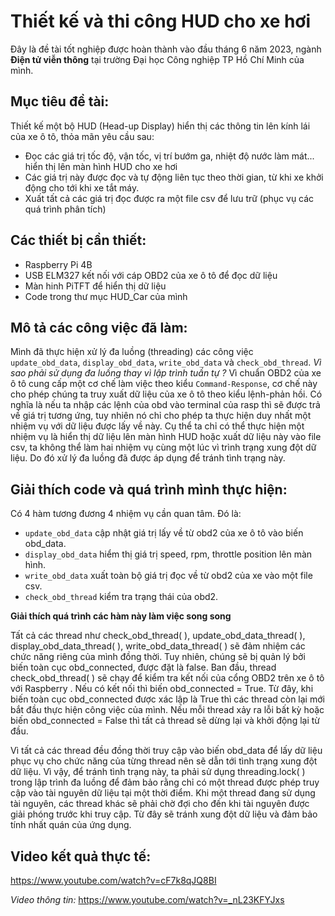 # Thiết kế và thi công HUD cho xe hơi
Đây là đề tài tốt nghiệp được hoàn thành vào đầu tháng 6 năm 2023, ngành **Điện tử viễn thông** tại trường Đại học Công nghiệp TP Hồ Chí Minh của mình.

## Mục tiêu đề tài:
Thiết kế một bộ HUD (Head-up Display) hiển thị các thông tin lên kính lái của xe ô tô, thỏa mãn yêu cầu sau:
- Đọc các giá trị tốc độ, vận tốc, vị trí bướm ga, nhiệt độ nước làm mát... hiển thị lên màn hình HUD cho xe hơi
- Các giá trị này được đọc và tự động liên tục theo thời gian, từ khi xe khởi động cho tới khi xe tắt máy.
- Xuất tất cả các giá trị đọc được ra một file csv để lưu trữ (phục vụ các quá trình phân tích)

## Các thiết bị cần thiết:
- Raspberry Pi 4B
- USB ELM327 kết nối với cáp OBD2 của xe ô tô để đọc dữ liệu
- Màn hinh PiTFT để hiển thị dữ liệu
- Code trong thư mục HUD_Car của mình

## Mô tả các công việc đã làm:
Mình đã thực hiện xử lý đa luồng (threading) các công việc `update_obd_data`, `display_obd_data`, `write_obd_data` và `check_obd_thread`.
*Vì sao phải sử dụng đa luồng thay vì lập trình tuần tự ?* Vì chuẩn OBD2 của xe ô tô cung cấp một cơ chế làm việc theo kiểu `Command-Response`, cơ chế này cho phép chúng ta truy xuất dữ liệu của xe ô tô theo kiểu lệnh-phản hồi. Có nghĩa là nếu ta nhập các lệnh của obd vào terminal của rasp thì sẽ được trả về giá trị tương ứng, tuy nhiên nó chỉ cho phép ta thực hiện duy nhất một nhiệm vụ với dữ liệu được lấy về này. Cụ thể ta chỉ có thể thực hiện một nhiệm vụ là hiển thị dữ liệu lên màn hình HUD hoặc xuất dữ liệu này vào file csv, ta không thể làm hai nhiệm vụ cùng một lúc vì trình trạng xung đột dữ liệu. Do đó xử lý đa luồng đã được áp dụng để tránh tình trạng này.

## Giải thích code và quá trình mình thực hiện:
Có 4 hàm tương đương 4 nhiệm vụ cần quan tâm. Đó là:
- `update_obd_data` cập nhật giá trị lấy về từ obd2 của xe ô tô vào biến obd_data.
- `display_obd_data` hiểm thị giá trị speed, rpm, throttle position lên màn hình.
- `write_obd_data` xuất toàn bộ giá trị đọc về từ obd2 của xe vào một file csv.
- `check_obd_thread` kiểm tra trạng thái của obd2.

**Giải thích quá trình các hàm này làm việc song song**

Tất cả các thread như check_obd_thread( ), update_obd_data_thread( ), display_obd_data_thread( ), write_obd_data_thread( ) sẽ đảm nhiệm các chức năng riêng của mình đồng thời. Tuy nhiên, chúng sẽ bị quản lý bởi biến toàn cục obd_connected, được đặt là false. Ban đầu, thread check_obd_thread( ) sẽ chạy để kiểm tra kết nối của cổng OBD2 trên xe ô tô với Raspberry . Nếu có kết nối thì biến obd_connected = True. Từ đây, khi biến toàn cục obd_connected được xác lập là True thì các thread còn lại mới bắt đầu thực hiện công việc của mình. Nếu mỗi thread xảy ra lỗi bất kỳ hoặc biến obd_connected = False thì tất cả thread sẽ dừng lại và khởi động lại từ đầu.

Vì tất cả các thread đều đồng thời truy cập vào biến obd_data để lấy dữ liệu phục vụ cho chức năng của từng thread nên sẽ dẫn tới tình trạng xung đột dữ liệu. Vì vậy, để tránh tình trạng này, ta phải sử dụng threading.lock( ) trong lập trình đa luồng để đảm bảo rằng chỉ có một thread được phép truy cập vào tài nguyên dữ liệu tại một thời điểm. Khi một thread đang sử dụng tài nguyên, các thread khác sẽ phải chờ đợi cho đến khi tài nguyên được giải phóng trước khi truy cập. Từ đây sẽ tránh xung đột dữ liệu và đảm bảo tính nhất quán của ứng dụng. 

## **Video kết quả thực tế:** 
https://www.youtube.com/watch?v=cF7k8qJQ8BI

*Video thông tin:* https://www.youtube.com/watch?v=_nL23KFYJxs
